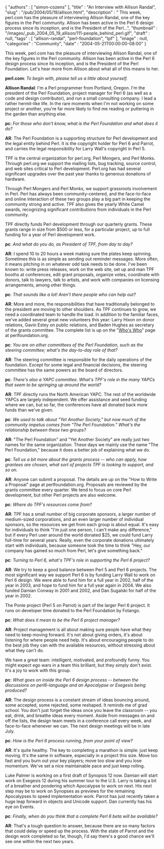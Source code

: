 {
   "authors" : [
      "simon-cozens"
   ],
   "title" : "An Interview with Allison Randal",
   "slug" : "/pub/2004/05/19/allison.html",
   "description" : " This week, perl.com has the pleasure of interviewing Allison Randal, one of the key figures in the Perl community. Allison has been active in the Perl 6 design process since its inception, and is the President of the Perl...",
   "thumbnail" : "/images/_pub_2004_05_19_allison/111-people_behind_perl.gif",
   "draft" : null,
   "tags" : [
      "allison-randal",
      "perl-foundation",
      "tpf"
   ],
   "image" : null,
   "categories" : "Community",
   "date" : "2004-05-21T00:00:00-08:00"
}





This week, perl.com has the pleasure of interviewing Allison Randal, one
of the key figures in the Perl community. Allison has been active in the
Perl 6 design process since its inception, and is the President of the
Perl Foundation. Let's hear more from Allison about what all of this
means to her.

**perl.com**: *To begin with, please tell us a little about yourself.*

**Allison Randal**: I'm a Perl programmer from Portland, Oregon. I'm the
president of the Perl Foundation, project manager for Perl 6 (as well as
a code and design contributor), and run a small consulting company. I
lead a rather hermit-like life. In the rare moments when I'm not working
on some project or another, you're far more likely to find me reading or
puttering in the garden than anything else.

**pc**: *For those who don't know, what is the Perl Foundation and what
does it do?*

**AR**: The Perl Foundation is a supporting structure for Perl
development and the legal entity behind Perl. It is the copyright holder
for Perl 6 and Parrot, and carries the legal responsibility for Larry
Wall's copyright in Perl 5.

TPF is the central organization for perl.org, Perl Mongers, and Perl
Monks. Through perl.org we support the mailing lists, bug tracking,
source control, and web sites critical to Perl development. Perl.org has
had several significant upgrades over the past year thanks to generous
donations of hardware.

Through Perl Mongers and Perl Monks, we support grassroots involvement
in Perl. Perl has always been community-centered, and the face-to-face
and online interaction of these two groups play a big part in keeping
the community strong and active. TPF also gives the yearly White Camel
awards, recognizing significant contributions from individuals in the
Perl community.

TPF directly funds Perl development through our quarterly grants. These
grants range in size from \$500 or less, for a particular project, up to
full funding for a year of Perl development work.

**pc**: *And what do you do, as President of TPF, from day to day?*

**AR**: I spend 10 to 20 hours a week making sure the plates keep
spinning. Sometimes this is as simple as sending out reminder messages.
More often, it means pitching in on whatever odd task needs to be done.
I've been known to: write press releases, work on the web site, set up
and man TPF booths at conferences, edit grant proposals, organize votes,
coordinate with donors, talk to lawyers, talk to artists, and work with
companies on licensing arrangements, among other things.

**pc**: *That sounds like a lot! Aren't there people who can help out?*

**AR**: More and more, the responsibilities that have traditionally
belonged to the president are moving to other shoulders. As TPF
continues to grow, we need a coordinated team to handle the load. In
addition to the familiar faces, we've added several great new volunteers
this year: Larry Hixon on donor relations, Gavin Estey on public
relations, and Baden Hughes as secretary of the grants committee. The
complete list is up on the "[Who's
Who](http://www.perlfoundation.org/who.html)" page at
perlfoundation.org.

**pc**: *You are on other committees of the Perl Foundation, such as the
steering committee; what's the day-to-day role of that?*

**AR**: The steering committee is responsible for the daily operations
of the foundation. Except for some legal and financial decisions, the
steering committee has the same powers as the board of directors.

**pc**: *There's also a YAPC committee. What's TPF's role in the many
YAPCs that seem to be springing up around the world?*

**AR**: TPF directly runs the North American YAPC. The rest of the
worldwide YAPCs are largely independent. We offer assistance and seed
funding where we can, but so far, the conferences have all donated back
more funds than we've given.

**pc**: *We used to talk about "Yet Another Society," but now much of
the community impetus comes from "The Perl Foundation." What's the
relationship between these two groups?*

**AR**: "The Perl Foundation" and "Yet Another Society" are really just
two names for the same organization. These days we mainly use the name
"The Perl Foundation," because it does a better job of explaining what
we do.

**pc**: *Tell us a bit more about the grants process -- who can apply,
how grantees are chosen, what sort of projects TPF is looking to
support, and so on.*

**AR**: Anyone can submit a proposal. The details are up on the "How to
Write a Proposal" page at perlfoundation.org. Proposals are reviewed by
the grants committee every quarter. We tend to focus on core Perl
development, but other Perl projects are also welcome.

**pc**: *Where do TPF's resources come from?*

**AR**: TPF has a small number of big corporate sponsors, a larger
number of medium-sized corporations, and an even larger number of
individual sponsors, so the resources we get from each group is about
equal. It's easy for individuals to think "I'm just one person, I can't
make any difference," but if every Perl user around the world donated
\$25, we could fund Larry full-time for several years. Really, even the
corporate donations ultimately start with individuals, because someone
took the time to think "Hey, our company has gained so much from Perl,
let's give something back."

**pc**: *Turning to Perl 6, what's TPF's role in supporting the Perl 6
project?*

**AR**: We try to keep a good balance between Perl 5 and Perl 6
projects. The most significant way we support Perl 6 is by funding Larry
Wall to work on Perl 6 design. We were able to fund him for a full year
in 2002, half of the year in 2003, and hope to fund him for a full year
again in 2004. We also funded Damian Conway in 2001 and 2002, and Dan
Sugalski for half of the year in 2002.

The Ponie project (Perl 5 on Parrot) is part of the larger Perl 6
project. It runs on developer time donated to the Perl Foundation by
Fotango.

**pc**: *What does it mean to be the Perl 6 project manager?*

**AR**: Project management is all about making sure people have what
they need to keep moving forward. It's not about giving orders, it's
about listening for where people need help. It's about encouraging
people to do the best job they can with the available resources, without
stressing about what they can't do.

We have a great team: intelligent, motivated, and profoundly funny. You
might expect ego wars in a team this brilliant, but they simply don't
exist. It's a joy to work with this group.

**pc**: *What goes on inside the Perl 6 design process -- between the
discussions on *perl6-language* and an Apocalypse or Exegesis being
produced?*

**AR**: The design process is a constant stream of ideas bouncing
around, some accepted, some rejected, some reshaped. It reminds me of
grad school. You don't just forget the ideas once you leave the
classroom -- you eat, drink, and breathe ideas every moment. Aside from
messages on and off the lists, the design team meets in a conference
call every week, and face-to-face whenever we can. The next design
meetings will be in late July.

**pc**: *How is the Perl 6 process running, from your point of view?*

**AR**: It's quite healthy. The key to completing a marathon is simple:
just keep moving. It's the same in software, especially in a project
this size. Move too fast and you burn out your key players; move too
slow and you lose momentum. We've set a nice maintainable pace and just
keep rolling.

Luke Palmer is working on a first draft of Synopsis 12 now. Damian will
start work on Exegesis 12 during his summer tour to the U.S. Larry is
taking a bit of a breather and pondering which Apocalypse to work on
next. His next step may be to work on Synopses as previews for the
remaining Apocalypses to speed implementation work. Parrot has just
recently taken a huge leap forward in objects and Unicode support. Dan
currently has his eye on Events.

**pc**: *Finally, when do you think that a complete Perl 6 beta will be
available?*

**AR**: That's a tough question to answer, because there are so many
factors that could delay or speed up the process. With the state of
Parrot and the design work completed so far, though, I'd say there's a
good chance we'll see one within the next two years.


